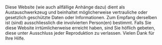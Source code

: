 Diese Website (wie auch allfällige Anhänge dazu) dient als Austauschwerkzeug und beinhaltet möglicherweise vertrauliche oder gesetzlich geschützte Daten oder Informationen.
Zum Empfang derselben ist (sind) ausschliesslich die involvierten Person(en) bestimmt.
Falls Sie diese Website irrtümlicherweise erreicht haben, sind Sie höflich gebeten, diese unter Ausschluss jeder Reproduktion zu verlassen.
Vielen Dank für Ihre Hilfe.

